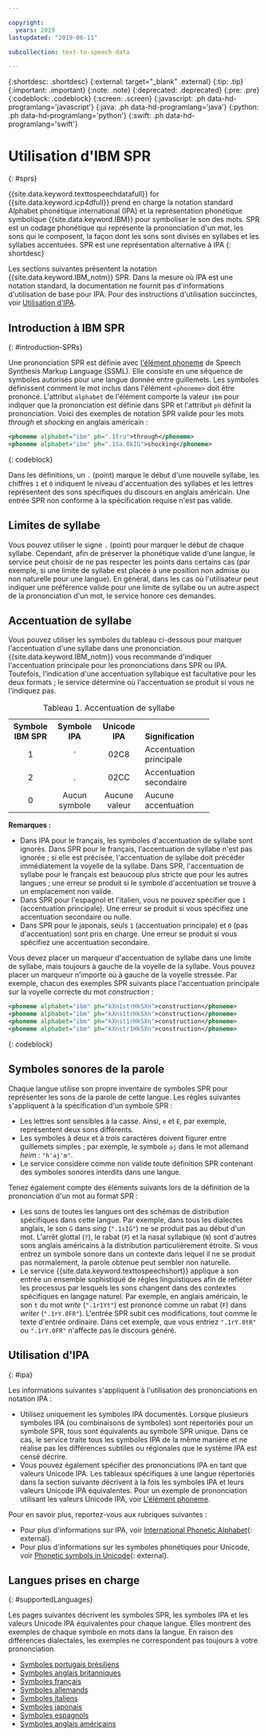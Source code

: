 ```yaml
---

copyright:
  years: 2019
lastupdated: "2019-06-11"

subcollection: text-to-speech-data

---
```


{:shortdesc: .shortdesc}
{:external: target="_blank" .external}
{:tip: .tip}
{:important: .important}
{:note: .note}
{:deprecated: .deprecated}
{:pre: .pre}
{:codeblock: .codeblock}
{:screen: .screen}
{:javascript: .ph data-hd-programlang='javascript'}
{:java: .ph data-hd-programlang='java'}
{:python: .ph data-hd-programlang='python'}
{:swift: .ph data-hd-programlang='swift'}

# Utilisation d'IBM SPR
{: #sprs}

{{site.data.keyword.texttospeechdatafull}} for {{site.data.keyword.icp4dfull}} prend en charge la notation standard Alphabet phonétique international (IPA) et la représentation phonétique symbolique {{site.data.keyword.IBM}} pour symboliser le son des mots. SPR est un codage phonétique qui représente la prononciation d'un mot, les sons qui le composent, la façon dont les sons sont divisés en syllabes et les syllabes accentuées. SPR est une représentation alternative à IPA
{: shortdesc}

Les sections suivantes présentent la notation {{site.data.keyword.IBM_notm}} SPR. Dans la mesure où IPA est une notation standard, la documentation ne fournit pas d'informations d'utilisation de base pour IPA. Pour des instructions d'utilisation succinctes, voir [Utilisation d'IPA](#ipa).

## Introduction à IBM SPR
{: #introduction-SPRs}

Une prononciation SPR est définie avec [l'élément phoneme](/docs/services/text-to-speech-data?topic=text-to-speech-data-elements#phoneme_element) de Speech Synthesis Markup Language (SSML). Elle consiste en une séquence de symboles autorisés pour une langue donnée entre guillemets. Les symboles définissent comment le mot inclus dans l'élément `<phoneme>` doit être prononcé. L'attribut `alphabet` de l'élément comporte la valeur `ibm` pour indiquer que la prononciation est définie dans SPR et l'attribut `ph` définit la prononciation. Voici des exemples de notation SPR valide pour les mots *through* et *shocking* en anglais américain :

```xml
<phoneme alphabet="ibm" ph=".1Tru">through</phoneme>
<phoneme alphabet="ibm" ph=".1Sa.0kIG">shocking</phoneme>
```
{: codeblock}

Dans les définitions, un `.` (point) marque le début d'une nouvelle syllabe, les chiffres `1` et `0` indiquent le niveau d'accentuation des syllabes et les lettres représentent des sons spécifiques du discours en anglais américain. Une entrée SPR non conforme à la spécification requise n'est pas valide.

## Limites de syllabe

Vous pouvez utiliser le signe `.` (point) pour marquer le début de chaque syllabe. Cependant, afin de préserver la phonétique valide d'une langue, le service peut choisir de ne pas respecter les points dans certains cas (par exemple, si une limite de syllabe est placée à une position non admise ou non naturelle pour une langue). En général, dans les cas où l'utilisateur peut indiquer une préférence valide pour une limite de syllabe ou un autre aspect de la prononciation d'un mot, le service honore ces demandes.

## Accentuation de syllabe

Vous pouvez utiliser les symboles du tableau ci-dessous pour marquer l'accentuation d'une syllabe dans une prononciation. {{site.data.keyword.IBM_notm}} vous recommande d'indiquer l'accentuation principale pour les prononciations dans SPR ou IPA. Toutefois, l’indication d'une accentuation syllabique est facultative pour les deux formats ; le service détermine où l'accentuation se produit si vous ne l'indiquez pas.

<table style="width:80%">
  <caption>Tableau 1. Accentuation de syllabe</caption>
  <tr>
    <th style="width:22%; text-align:center; vertical-align:bottom">
      Symbole IBM SPR
    </th>
    <th style="width:22%; text-align:center; vertical-align:bottom">
      Symbole IPA
    </th>
    <th style="width:22%; text-align:center; vertical-align:bottom">
      Unicode IPA
    </th>
    <th style="text-align:left; vertical-align:bottom">
      Signification
    </th>
  </tr>
  <tr>
    <td style="text-align:center">
      1
    </td>
    <td style="text-align:center">
      <code>&#712;</code>
    </td>
    <td style="text-align:center">
      02C8
    </td>
    <td>
      Accentuation principale
    </td>
  </tr>
  <tr>
    <td style="text-align:center">
      2
    </td>
    <td style="text-align:center">
      <code>&#716;</code>
    </td>
    <td style="text-align:center">
      02CC
    </td>
    <td>
      Accentuation secondaire
    </td>
  </tr>
  <tr>
    <td style="text-align:center">
      0
    </td>
    <td style="text-align:center">Aucun symbole</td>
    <td style="text-align:center">Aucune valeur</td>
    <td>
      Aucune accentuation
    </td>
  </tr>
</table>

**Remarques :**

-   Dans IPA pour le français, les symboles d'accentuation de syllabe sont ignorés. Dans SPR pour le français, l'accentuation de syllabe n'est pas ignorée ; si elle est précisée, l'accentuation de syllabe doit précéder immédiatement la voyelle de la syllabe. Dans SPR, l'accentuation de syllabe pour le français est beaucoup plus stricte que pour les autres langues ; une erreur se produit si le symbole d'accentuation se trouve à un emplacement non valide.
-   Dans SPR pour l'espagnol et l'italien, vous ne pouvez spécifier que `1` (accentuation principale). Une erreur se produit si vous spécifiez une accentuation secondaire ou nulle.
-   Dans SPR pour le japonais, seuls `1` (accentuation principale) et `0` (pas d'accentuation) sont pris en charge. Une erreur se produit si vous spécifiez une accentuation secondaire.

Vous devez placer un marqueur d'accentuation de syllabe dans une limite de syllabe, mais toujours à gauche de la voyelle de la syllabe. Vous pouvez placer un marqueur n'importe où à gauche de la voyelle stressée. Par exemple, chacun des exemples SPR suivants place l'accentuation principale sur la voyelle correcte du mot *construction* :

```xml
<phoneme alphabet="ibm" ph="kXn1strHkSXn">construction</phoneme>
<phoneme alphabet="ibm" ph="kXns1trHkSXn">construction</phoneme>
<phoneme alphabet="ibm" ph="kXnst1rHkSXn">construction</phoneme>
<phoneme alphabet="ibm" ph="kXnstr1HkSXn">construction</phoneme>
```
{: codeblock}

## Symboles sonores de la parole

Chaque langue utilise son propre inventaire de symboles SPR pour représenter les sons de la parole de cette langue. Les règles suivantes s'appliquent à la spécification d'un symbole SPR :

-   Les lettres sont sensibles à la casse. Ainsi, `e` et `E`, par exemple, représentent deux sons différents.
-   Les symboles à deux et à trois caractères doivent figurer entre guillemets simples ; par exemple, le symbole `aj` dans le mot allemand *heim* : `"h'aj'm"`.
-   Le service considère comme non valide toute définition SPR contenant des symboles sonores interdits dans une langue.

Tenez également compte des éléments suivants lors de la définition de la prononciation d'un mot au format SPR :

-   Les sons de toutes les langues ont des schémas de distribution spécifiques dans cette langue. Par exemple, dans tous les dialectes anglais, le son `G` dans *sing* (`".1sIG"`) ne se produit pas au début d'un mot. L'arrêt glottal (`?`), le rabat (`F`) et la nasal syllabique (`N`) sont d'autres sons anglais américains à la distribution particulièrement étroite. Si vous entrez un symbole sonore dans un contexte dans lequel il ne se produit pas normalement, la parole obtenue peut sembler non naturelle.
-   Le service {{site.data.keyword.texttospeechshort}} applique à son entrée un ensemble sophistiqué de règles linguistiques afin de refléter les processus par lesquels les sons changent dans des contextes spécifiques en langage naturel. Par exemple, en anglais américain, le son `t` du mot *write* (`".1r1Yt"`) est prononcé comme un rabat (`F`) dans *writer* (`".1rY.0FR"`). L'entrée SPR subit ces modifications, tout comme le texte d'entrée ordinaire. Dans cet exemple, que vous entriez `".1rY.0tR"` ou `".1rY.0FR"` n'affecte pas le discours généré.

## Utilisation d'IPA
{: #ipa}

Les informations suivantes s'appliquent à l'utilisation des prononciations en notation IPA :

-   Utilisez uniquement les symboles IPA documentés. Lorsque plusieurs symboles IPA (ou combinaisons de symboles) sont répertoriés pour un symbole SPR, tous sont équivalents au symbole SPR unique. Dans ce cas, le service traite tous les symboles IPA de la même manière et ne réalise pas les différences subtiles ou régionales que le système IPA est censé décrire.
-   Vous pouvez également spécifier des prononciations IPA en tant que valeurs Unicode IPA. Les tableaux spécifiques à une langue répertoriés dans la section suivante décrivent à la fois les symboles IPA et leurs valeurs Unicode IPA équivalentes. Pour un exemple de prononciation utilisant les valeurs Unicode IPA, voir [L'élément phoneme](/docs/services/text-to-speech-data?topic=text-to-speech-data-elements#phoneme_element).

Pour en savoir plus, reportez-vous aux rubriques suivantes :

-   Pour plus d'informations sur IPA, voir [International Phonetic Alphabet](https://wikipedia.org/wiki/International_Phonetic_Alphabet){: external}.
-   Pour plus d'informations sur les symboles phonétiques pour Unicode, voir [Phonetic symbols in Unicode](https://wikipedia.org/wiki/Phonetic_symbols_in_Unicode){: external}.

## Langues prises en charge
{: #supportedLanguages}

Les pages suivantes décrivent les symboles SPR, les symboles IPA et les valeurs Unicode IPA équivalentes pour chaque langue. Elles montrent des exemples de chaque symbole en mots dans la langue. En raison des différences dialectales, les exemples ne correspondent pas toujours à votre prononciation.

-   [Symboles portugais brésiliens ](/docs/services/text-to-speech-data?topic=text-to-speech-data-ptSymbols)
-   [Symboles anglais britanniques](/docs/services/text-to-speech-data?topic=text-to-speech-data-gbSymbols)
-   [Symboles français](/docs/services/text-to-speech-data?topic=text-to-speech-data-frSymbols)
-   [Symboles allemands](/docs/services/text-to-speech-data?topic=text-to-speech-data-deSymbols)
-   [Symboles italiens](/docs/services/text-to-speech-data?topic=text-to-speech-data-itSymbols)
-   [Symboles japonais](/docs/services/text-to-speech-data?topic=text-to-speech-data-jaSymbols)
-   [Symboles espagnols ](/docs/services/text-to-speech-data?topic=text-to-speech-data-esSymbols)
-   [Symboles anglais américains](/docs/services/text-to-speech-data?topic=text-to-speech-data-usSymbols)
